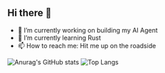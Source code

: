 ## Hi there 👋

- 🔭 I’m currently working on building my AI Agent
- 🌱 I’m currently learning Rust
- 📫 How to reach me: Hit me up on the roadside

![Anurag's GitHub stats](https://github-readme-stats.vercel.app/api?username=zimBlue)
![Top Langs](https://github-readme-stats.vercel.app/api/top-langs/?username=zimBlue)
